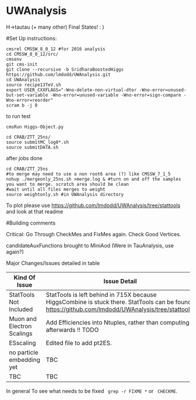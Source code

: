 UWAnalysis
==========

H->tautau (+ many other) Final States! : )


#Set Up instructions:

```
cmsrel CMSSW_8_0_12 #for 2016 analysis
cd CMSSW_8_0_12/src/
cmsenv
git cms-init 
git clone --recursive -b SridharaBoostedHiggs https://github.com/lmdodd/UWAnalysis.git   
cd UWAnalysis
source recipe13TeV.sh
export USER_CXXFLAGS="-Wno-delete-non-virtual-dtor -Wno-error=unused-but-set-variable -Wno-error=unused-variable -Wno-error=sign-compare -Wno-error=reorder"
scram b -j 8
```
to run test

```
cmsRun Higgs-Object.py
```

```
cd CRAB/ZTT_25ns/
source submitMC_log0*.sh
source submitDATA.sh
```

after jobs done

```
cd CRAB/ZTT_25ns
#to merge may need to use a non root6 area (?) like CMSSW_7_1_5 
nohup ./mergeonly_25ns.sh >merge.log & #turn on and off the samples you want to merge. scratch area should be clean
#wait until all files merges to weight
source weightonly.sh #in UWAnalysis directory
```

To plot please use https://github.com/lmdodd/UWAnalysis/tree/stattools and look at that readme




#Building comments

Critical: Go Through CheckMes and FixMes again. Check Good Vertices.

candidateAuxFunctions brought to MiniAod (Were in TauAnalysis, use again?)

Major Changes/Issues detailed in table

| Kind Of Issue  | Issue Detail |
| ------------- | ------------- |
| StatTools Not Included  | StatTools is left behind in 715X because HiggsCombine is stuck there. StatTools can be found https://github.com/lmdodd/UWAnalysis/tree/stattools.  |
| Muon and Electron Scalings | Add Efficiencies into Ntuples, rather than computing afterwards !! TODO|
| ESscaling | Edited file to add pt2ES. |
| no particle embedding yet | TBC |
| TBC | TBC |

In general To see what needs to be fixed ``` grep -r FIXME *``` or ``` CHECKME```. 


